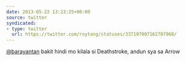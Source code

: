 ```yaml
---
date: 2013-05-22 13:23:25+00:00
source: twitter
syndicated:
- type: twitter
  url: https://twitter.com/roytang/statuses/337197007162707968/
---
```


[@barayantan](https://twitter.com/barayantan/) bakit hindi mo kilala si Deathstroke, andun sya sa Arrow